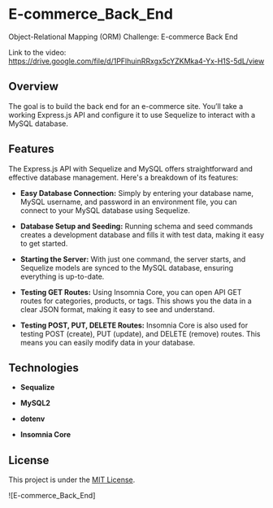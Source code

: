 # E-commerce_Back_End
Object-Relational Mapping (ORM) Challenge: E-commerce Back End

Link to the video: https://drive.google.com/file/d/1PFlhuinRRxgx5cYZKMka4-Yx-H1S-5dL/view

## Overview

The goal is to build the back end for an e-commerce site. You’ll take a working Express.js API and configure it to use Sequelize to interact with a MySQL database.


## Features

The Express.js API with Sequelize and MySQL offers straightforward and effective database management. Here's a breakdown of its features:

- **Easy Database Connection:** Simply by entering your database name, MySQL username, and password in an environment file, you can connect to your MySQL database using Sequelize.

- **Database Setup and Seeding:** Running schema and seed commands creates a development database and fills it with test data, making it easy to get started.

- **Starting the Server:** With just one command, the server starts, and Sequelize models are synced to the MySQL database, ensuring everything is up-to-date.

- **Testing GET Routes:** Using Insomnia Core, you can open API GET routes for categories, products, or tags. This shows you the data in a clear JSON format, making it easy to see and understand.

- **Testing POST, PUT, DELETE Routes:** Insomnia Core is also used for testing POST (create), PUT (update), and DELETE (remove) routes. This means you can easily modify data in your database.

## Technologies
- **Sequalize**

- **MySQL2** 

- **dotenv**

- **Insomnia Core**

## License

This project is under the [MIT License](LICENSE).

![E-commerce_Back_End]
